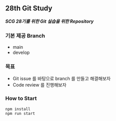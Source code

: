 ## 28th Git Study

***SCG 28기를 위한 Git 실습을 위한 Repository***

### 기본 제공 Branch
- main
- develop

### 목표
- Git issue 를 바탕으로 branch 를 만들고 해결해보자
- Code review 를 진행해보자

### How to Start
```shell
npm install
npm run start
```